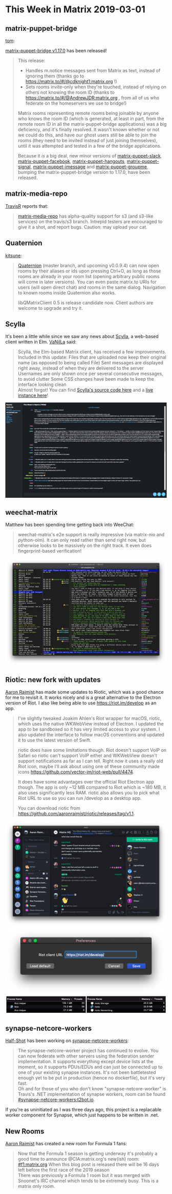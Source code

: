 # This Week in Matrix 2019-03-01

## matrix-puppet-bridge

[tom]:

[matrix-puppet-bridge v1.17.0](https://github.com/matrix-hacks/matrix-puppet-bridge/releases) has been released!

> This release:
> 
> - Handles m.notice messages sent from Matrix as text, instead of ignoring them (thanks go to https://matrix.to/#/@cdknight1:matrix.org !)
> - Sets rooms invite-only when they're touched, instead of relying on others not knowing the room ID (thanks to https://matrix.to/#/@AndrewJDR:matrix.org , from all of us who federate on the homeservers we use to bridge!)
> 
> Matrix rooms representing remote rooms being joinable by anyone who knows the room ID (which is generated, at least in part, from the remote room ID in all the matrix-puppet-bridge applications) was a big deficiency, and it's finally resolved. It wasn't known whether or not we could do this, and have our ghost users still be able to join the rooms (they need to be invited instead of just joining themselves), until it was attempted and tested in a few of the bridge applications.
> 
> Because it _is_ a big deal, new minor versions of [matrix-puppet-slack](https://github.com/matrix-hacks/matrix-puppet-slack/releases), [matrix-puppet-facebook](https://github.com/matrix-hacks/matrix-puppet-facebook/releases), [matrix-puppet-hangouts](https://github.com/matrix-hacks/matrix-puppet-hangouts/releases), [matrix-puppet-signal](https://github.com/matrix-hacks/matrix-puppet-signal), [matrix-puppet-imessage](https://github.com/matrix-hacks/matrix-puppet-imessage) and [matrix-puppet-groupme](https://github.com/matrix-hacks/matrix-puppet-groupme/releases/tag/v1.1.0), bumping the matrix-puppet-bridge version to 1.17.0, have been released.

## matrix-media-repo

[TravisR] reports that:

> [matrix-media-repo] has alpha-quality support for s3 (and s3-like services) on the travis/s3 branch. Intrepid testers are encouraged to give it a shot, and report bugs. Caution: may upload your cat.

## Quaternion

[kitsune]:

> [Quaternion] (master branch, and upcoming v0.0.9.4) can now open rooms by their aliases or ids upon pressing Ctrl+O, as long as those rooms are already in your room list (opening arbitrary public rooms will come in later versions). You can even paste matrix.to URIs for users (will open direct chat) and rooms in the same dialog. Navigation to known rooms inside Quaternion also works.
>
> libQMatrixClient 0.5 is release candidate now. Client authors are welcome to upgrade and try it.

## Scylla

It's been a little while since we saw any news about [Scylla], a web-based client written in Elm. [VaNilLa] said:

> Scylla, the Elm-based Matrix client, has received a few improvements. Included in this update: Files that are uploaded now keep their original name (as opposed to being called File) Sent messages are displayed right away, instead of when they are delivered to the server Usernames are only shown once per several consecutive messages, to avoid clutter Some CSS changes have been made to keep the interface looking clean  
> Almost forgot! You can find [Scylla's source code here][Scylla] and a [live instance here](http://scylla.danilafe.com/)!

![](Scylla.png)

## weechat-matrix

Matthew has been spending time getting back into WeeChat:

> weechat-matrix's e2e support is really impressive (via matrix-nio and python-olm). It can only read rather than send right now, but otherwise looks to be massively on the right track. It even does fingerprint-based verification!

![](weechat-matrix.png)

## Riotic: new fork with updates

[Aaron Raimist] has made some updates to Riotic, which was a good chance for me to revisit it. It works nicely and is a great alternative to the Electron version of Riot. I also like being able to use <https://riot.im/develop> as an app.

> I've slightly tweaked Joakim Ahlen's Riot wrapper for macOS, riotic, which uses the native WKWebView instead of Electron. I updated the app to be sandboxed so it has very limited access to your system. I also updated the interface to follow macOS conventions and updated it to use the latest version of Swift.
>
> riotic does have some limitations though. Riot doesn't support VoIP on Safari so riotic can't support VoIP either and WKWebView doesn't support notifications as far as I can tell. Right now it uses a really old Riot icon, maybe I'll ask about using one of these community made icons <https://github.com/vector-im/riot-web/pull/4474>.
>
> It does have some advantages over the official Riot Electron app though. The app is only ~12 MB compared to Riot which is ~180 MB, it also uses significantly less RAM. riotic also allows you to pick what Riot URL to use so you can run /develop as a desktop app.
>
> You can download riotic from <https://github.com/aaronraimist/riotic/releases/tag/v1.1>.

![](riotic1.png)
![](riotic2.png)
![](riotic3.png)

## synapse-netcore-workers

[Half-Shot] has been working on [synapse-netcore-workers]:

> The synapse-netcore-worker project has continued to evolve. You can now federate with other servers using the federation sender implementation. It supports everything except device lists at the moment, so it supports PDUs/EDUs and can just be connected up to one of your existing synapse instances. It's not been battletested enough yet to be put in production (hence no dockerfile), but it's very fast.  
> Oh and for those of you who don't know "synapse-netcore-worker" is Travis's .NET implementation of synapse workers, room can be found [#synapse-netcore-workers:t2bot.io].

If you're as uninitiated as I was three days ago, this project is a replacable worker component for Synapse, which just happens to be written in .net.

## New Rooms

[Aaron Raimist] has created a new room for Formula 1 fans:

> Now that the Formula 1 season is getting underway it's probably a good time to announce @CIA:matrix.org's new(ish) room: [#f1:matrix.org]
> When this blog post is released there will be 16 days left before the first race of the 2019 season  
> There was previously a Formula 1 room but it was merged with Snoonet's IRC channel which tends to be extremely busy. This is a matrix only room.

[VaNilLa]: https://matrix.to/#/@daniel:riot.danilafe.com
[Scylla]: https://github.com/DanilaFe/Scylla
[kitsune]: https://matrix.to/#/@kitsune:matrix.org
[Quaternion]: https://github.com/QMatrixClient/Quaternion
[tom]: https://matrix.to/#/@root:thomasprofitt.com
[#f1:matrix.org]: https://matrix.to/#/#f1:matrix.org
[Aaron Raimist]: https://matrix.to/#/@aaron:raim.ist
[synapse-netcore-workers]: https://github.com/turt2live/synapse-netcore-workers
[#synapse-netcore-workers:t2bot.io]: https://matrix.to/#/#synapse-netcore-workers:t2bot.io
[Half-Shot]:  https://matrix.to/#/@Half-Shot:half-shot.uk
[matrix-media-repo]: https://github.com/turt2live/matrix-media-repo
[TravisR]:  https://github.com/turt2live
